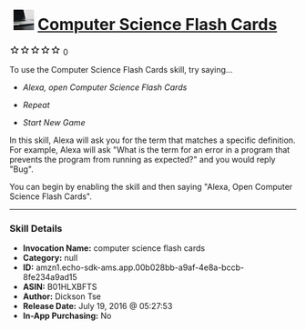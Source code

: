 # &nbsp;<img src="skill_icon" alt="Computer Science Flash Cards icon" width="36"> [Computer Science Flash Cards](http://alexa.amazon.com/#skills/amzn1.echo-sdk-ams.app.00b028bb-a9af-4e8a-bccb-8fe234a9ad15)
![0 stars](../../images/ic_star_border_black_18dp_1x.png)![0 stars](../../images/ic_star_border_black_18dp_1x.png)![0 stars](../../images/ic_star_border_black_18dp_1x.png)![0 stars](../../images/ic_star_border_black_18dp_1x.png)![0 stars](../../images/ic_star_border_black_18dp_1x.png) 0

To use the Computer Science Flash Cards skill, try saying...

* *Alexa, open Computer Science Flash Cards*

* *Repeat*

* *Start New Game*

In this skill, Alexa will ask you for the term that matches a specific definition. For example, Alexa will ask "What is the term for an error in a program that prevents the program from running as expected?" and you would reply "Bug".

You can begin by enabling the skill and then saying "Alexa, Open Computer Science Flash Cards".

***

### Skill Details

* **Invocation Name:** computer science flash cards
* **Category:** null
* **ID:** amzn1.echo-sdk-ams.app.00b028bb-a9af-4e8a-bccb-8fe234a9ad15
* **ASIN:** B01HLXBFTS
* **Author:** Dickson Tse
* **Release Date:** July 19, 2016 @ 05:27:53
* **In-App Purchasing:** No
